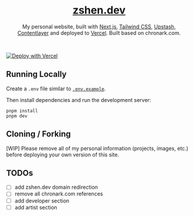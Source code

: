 <div align="center">
    <a href="https://zshen.dev"><h1 align="center">zshen.dev</h1></a>

My personal website, built with [Next.js](https://nextjs.org/), [Tailwind CSS](https://tailwindcss.com/), [Upstash](https://upstash.com?ref=chronark.com), [Contentlayer](https://www.contentlayer.dev/) and deployed to [Vercel](https://vercel.com/).
Built based on chronark.com.

</div>

<br/>

[![Deploy with Vercel](https://vercel.com/button)](https://vercel.com/new/upstash/clone?demo-title=Next.js%20Portfolio%20with%20Pageview%20Counter&demo-description=Portfolio%20site%20with%20pageview%20counter%2C%20built%20with%20Next.js%2013%20App%20Router%2C%20Contentlayer%2C%20and%20Upstash%20Redis.&demo-url=https%3A%2F%2Fchronark.com%2F&demo-image=%2F%2Fimages.ctfassets.net%2Fe5382hct74si%2F1DA8n5a6WaP9p1FXf9LmUY%2Fc6264fa2732355787bf657df92dda8a1%2FCleanShot_2023-04-17_at_14.17.37.png&project-name=Next.js%20Portfolio%20with%20Pageview%20Counter&repository-name=nextjs-portfolio-pageview-counter&repository-url=https%3A%2F%2Fgithub.com%2Fchronark%2Fchronark.com&from=templates&integration-ids=oac_V3R1GIpkoJorr6fqyiwdhl17)

## Running Locally

Create a `.env` file similar to [`.env.example`](https://github.com/chronark/chronark.com/blob/main/.env.example).

Then install dependencies and run the development server:

```sh-session
pnpm install
pnpm dev
```

## Cloning / Forking

[WIP] Please remove all of my personal information (projects, images, etc.) before deploying your own version of this site.

## TODOs

- [ ] add zshen.dev domain redirection
- [ ] remove all chronark.com references
- [ ] add developer section
- [ ] add artist section
